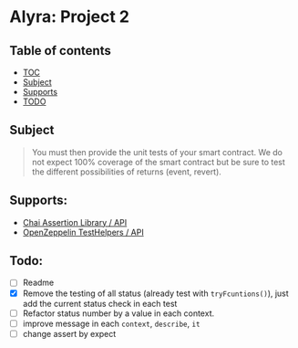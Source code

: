 # Alyra: Project 2

## Table of contents
- [TOC](#Table-of-contents)
- [Subject](#Subject)
- [Supports](#Supports)
- [TODO](#Todo)

## Subject
> You must then provide the unit tests of your smart contract. We do not expect 100% coverage of the smart contract but be sure to test the different possibilities of returns (event, revert).

## Supports:
- [Chai Assertion Library / API](https://www.chaijs.com/api/)
- [OpenZeppelin TestHelpers / API](https://docs.openzeppelin.com/test-helpers/0.5/api)

## Todo:
- [ ] Readme
- [x] Remove the testing of all status (already test with `tryFcuntions()`), just add the current status check in each test
- [ ] Refactor status number by a value in each context.
- [ ] improve message in each `context`, `describe`, `it`
- [ ] change assert by expect
